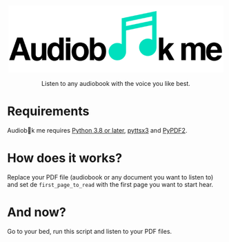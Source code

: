 <p align="center">
  <img width="500px" src="/img/logo.png">
</p>

<p align="center">
  Listen to any audiobook with the voice you like best.
</p>

<h1>
  Requirements
</h1>

Audiob🎵k me requires [Python 3.8 or later](https://www.python.org/downloads/), [pyttsx3](https://pyttsx3.readthedocs.io/en/latest/index.html) and [PyPDF2](http://mstamy2.github.io/PyPDF2/).

<h1>
  How does it works?
</h1>

Replace your PDF file (audiobook or any document you want to listen to) and set de `first_page_to_read` with the first page you want to start hear.

<h1>
  And now?
</h1>

Go to your bed, run this script and listen to your PDF files.

